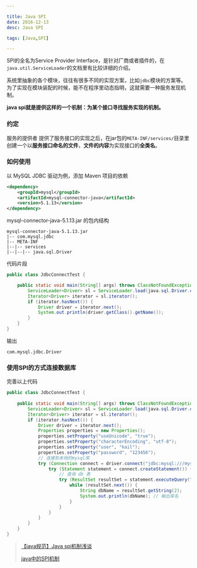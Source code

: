 ```yaml
---

title: Java SPI
date: 2016-12-13
desc: Java SPI

tags: [Java,SPI]

---
```


SPI的全名为Service Provider Interface，是针对厂商或者插件的，在`java.util.ServiceLoader`的文档里有比较详细的介绍。

系统里抽象的各个模块，往往有很多不同的实现方案，比如`jdbc`模块的方案等。为了实现在模块装配的时候，能不在程序里动态指明，这就需要一种服务发现机制。 

**java spi就是提供这样的一个机制：为某个接口寻找服务实现的机制。**

<!-- more -->

### 约定

服务的提供者 提供了服务接口的实现之后，在jar包的`META-INF/services/`目录里创建一个以**服务接口命名的文件**，**文件的内容**为实现接口的**全类名**。

### 如何使用
以 MySQL JDBC 驱动为例，添加 Maven 项目的依赖
```xml
<dependency>
    <groupId>mysql</groupId>
    <artifactId>mysql-connector-java</artifactId>
    <version>5.1.13</version>
</dependency>
```
mysql-connector-java-5.1.13.jar 的包内结构
```
mysql-connector-java-5.1.13.jar
|-- com.mysql.jdbc
|-- META-INF
|--|-- services
|--|--|-- java.sql.Driver
```

代码片段
```java
public class JdbcConnectTest {

    public static void main(String[] args) throws ClassNotFoundException, SQLException {
        ServiceLoader<Driver> sl = ServiceLoader.load(java.sql.Driver.class); // 加载 java.sql.Driver 的实现类
        Iterator<Driver> iterator = sl.iterator();
        if (iterator.hasNext()) {
            Driver driver = iterator.next();
            System.out.println(driver.getClass().getName());
        }
    }
} 
```
输出 

    com.mysql.jdbc.Driver


### 使用SPI的方式连接数据库

完善以上代码
```java
public class JdbcConnectTest {  
  
    public static void main(String[] args) throws ClassNotFoundException, SQLException {
        ServiceLoader<Driver> sl = ServiceLoader.load(java.sql.Driver.class); // 加载 java.sql.Driver 的实现类
        Iterator<Driver> iterator = sl.iterator();
        if (iterator.hasNext()) {
            Driver driver = iterator.next();
            Properties properties = new Properties();
            properties.setProperty("useUnicode", "true");
            properties.setProperty("characterEncoding", "utf-8");
            properties.setProperty("user", "kail");
            properties.setProperty("password", "123456");
            // 连接到本地的mysql库
            try (Connection connect = driver.connect("jdbc:mysql:///mysql", properties)) {
                try (Statement statement = connect.createStatement()) {
                    // 查询 db 表
                    try (ResultSet resultSet = statement.executeQuery("SELECT * FROM  db")) {
                        while (resultSet.next()) {
                            String dbName = resultSet.getString(2);
                            System.out.println(dbName); // 输出库名
                        }
                    }
                }
            }
        }
    }
}  
```


> [【java规范】Java spi机制浅谈](http://singleant.iteye.com/blog/1497259)  
> 
> [java中的SPI机制](http://www.cnblogs.com/javaee6/p/3714719.html)  


